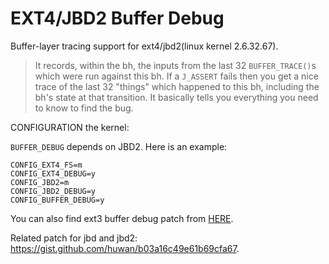 EXT4/JBD2 Buffer Debug
===========================
Buffer-layer tracing support for ext4/jbd2(linux kernel 2.6.32.67).

>It records, within the bh, the inputs from the last 32 `BUFFER_TRACE()`s which were run against this bh. If a `J_ASSERT` fails then you get a nice trace of the last 32 "things" which happened to this bh, including the bh's state at that transition. It basically tells you everything you need to know to find the bug.


CONFIGURATION the kernel:

`BUFFER_DEBUG` depends on JBD2. Here is an example:
```
CONFIG_EXT4_FS=m
CONFIG_EXT4_DEBUG=y
CONFIG_JBD2=m
CONFIG_JBD2_DEBUG=y
CONFIG_BUFFER_DEBUG=y
```

You can also find ext3 buffer debug patch from [HERE](http://lkml.iu.edu/hypermail/linux/kernel/0609.0/1543.html).

Related patch for jbd and jbd2: https://gist.github.com/huwan/b03a16c49e61b69cfa67.
